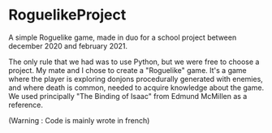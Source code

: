 # RoguelikeProject
A simple Roguelike game, made in duo for a school project between december 2020 and february 2021.

The only rule that we had was to use Python, but we were free to choose a project. My mate and I chose to create a "Roguelike" game. It's a game where the player is exploring donjons procedurally generated with enemies, and where death is common, needed to acquire knowledge about the game. We used principally "The Binding of Isaac" from Edmund McMillen as a reference.

(Warning : Code is mainly wrote in french)
